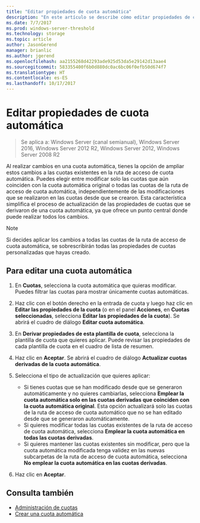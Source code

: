 ```yaml
---
title: "Editar propiedades de cuota automática"
description: "En este artículo se describe cómo editar propiedades de cuota automática"
ms.date: 7/7/2017
ms.prod: windows-server-threshold
ms.technology: storage
ms.topic: article
author: JasonGerend
manager: brianlic
ms.author: jgerend
ms.openlocfilehash: aa2155268d42293ade925d53da5e29142d13aae4
ms.sourcegitcommit: 583355400f6b0d880dc0ac6bc06f0efb50d674f7
ms.translationtype: HT
ms.contentlocale: es-ES
ms.lasthandoff: 10/17/2017
---
```

# <a name="edit-auto-apply-quota-properties"></a>Editar propiedades de cuota automática

> Se aplica a: Windows Server (canal semianual), Windows Server 2016, Windows Server 2012 R2, Windows Server 2012, Windows Server 2008 R2

Al realizar cambios en una cuota automática, tienes la opción de ampliar estos cambios a las cuotas existentes en la ruta de acceso de cuota automática. Puedes elegir entre modificar solo las cuotas que aún coinciden con la cuota automática original o todas las cuotas de la ruta de acceso de cuota automática, independientemente de las modificaciones que se realizaron en las cuotas desde que se crearon. Esta característica simplifica el proceso de actualización de las propiedades de cuotas que se derivaron de una cuota automática, ya que ofrece un punto central donde puede realizar todos los cambios.

> [!Note]
> Si decides aplicar los cambios a todas las cuotas de la ruta de acceso de cuota automática, se sobrescribirán todas las propiedades de cuotas personalizadas que hayas creado.

## <a name="to-edit-an-auto-apply-quota"></a>Para editar una cuota automática

1.  En **Cuotas**, selecciona la cuota automática que quieras modificar. Puedes filtrar las cuotas para mostrar únicamente cuotas automáticas.

2.  Haz clic con el botón derecho en la entrada de cuota y luego haz clic en **Editar las propiedades de la cuota** (o en el panel **Acciones**, en **Cuotas seleccionadas**, selecciona **Editar las propiedades de la cuota**). Se abrirá el cuadro de diálogo **Editar cuota automática**.

3.  En **Derivar propiedades de esta plantilla de cuota**, selecciona la plantilla de cuota que quieres aplicar. Puede revisar las propiedades de cada plantilla de cuota en el cuadro de lista de resumen.

4.  Haz clic en **Aceptar**. Se abrirá el cuadro de diálogo **Actualizar cuotas derivadas de la cuota automática**.

5.  Selecciona el tipo de actualización que quieres aplicar:

    -   Si tienes cuotas que se han modificado desde que se generaron automáticamente y no quieres cambiarlas, selecciona **Emplear la cuota automática solo en las cuotas derivadas que coinciden con la cuota automática original**. Esta opción actualizará solo las cuotas de la ruta de acceso de cuota automático que no se han editado desde que se generaron automáticamente.
    -   Si quieres modificar todas las cuotas existentes de la ruta de acceso de cuota automática, selecciona **Emplear la cuota automática en todas las cuotas derivadas**.
    -   Si quieres mantener las cuotas existentes sin modificar, pero que la cuota automática modificada tenga validez en las nuevas subcarpetas de la ruta de acceso de cuota automática, selecciona **No emplear la cuota automática en las cuotas derivadas**.

6.  Haz clic en **Aceptar**.

## <a name="see-also"></a>Consulta también

-   [Administración de cuotas](quota-management.md)
-   [Crear una cuota automática](create-auto-apply-quota.md)


